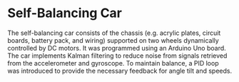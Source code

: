 # Self-Balancing Car
The self-balancing car consists of the chassis (e.g. acrylic plates, circuit boards, battery pack, and wiring) supported on two wheels dynamically controlled by DC motors. It was programmed using an Arduino Uno board. The car implements Kalman filtering to reduce noise from signals retrieved from the accelerometer and gyroscope. To maintain balance, a PID loop was introduced to provide the necessary feedback for angle tilt and speeds.
